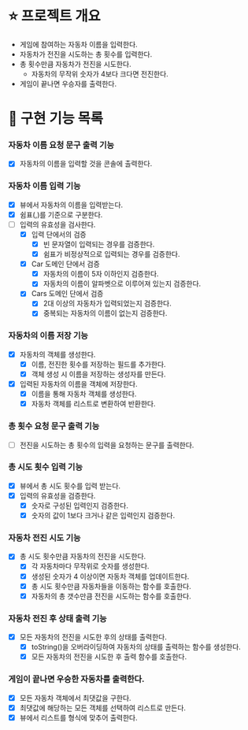 # ⭐ 프로젝트 개요

- 게임에 참여하는 자동차 이름을 입력한다.
- 자동차가 전진을 시도하는 총 횟수를 입력한다.
- 총 횟수만큼 자동차가 전진을 시도한다.
    - 자동차의 무작위 숫자가 4보다 크다면 전진한다.
- 게임이 끝나면 우승자를 출력한다.

# 📝 구현 기능 목록

### 자동차 이름 요청 문구 출력 기능

- [x] 자동차의 이름을 입력할 것을 콘솔에 출력한다.

### 자동차 이름 입력 기능

- [x] 뷰에서 자동차의 이름을 입력받는다.
- [x] 쉼표(,)를 기준으로 구분한다.
- [ ] 입력의 유효성을 검사한다.
    - [x] 입력 단에서의 검증
        - [x] 빈 문자열이 입력되는 경우를 검증한다.
        - [x] 쉼표가 비정상적으로 입력되는 경우를 검증한다.
    - [x] Car 도메인 단에서 검증
        - [x] 자동차의 이름이 5자 이하인지 검증한다.
        - [x] 자동차의 이름이 알파벳으로 이루어져 있는지 검증한다.
    - [x] Cars 도메인 단에서 검증
        - [x] 2대 이상의 자동차가 입력되었는지 검증한다.
        - [x] 중복되는 자동차의 이름이 없는지 검증한다.

### 자동차의 이름 저장 기능

- [x] 자동차의 객체를 생성한다.
    - [x] 이름, 전진한 횟수를 저장하는 필드를 추가한다.
    - [x] 객체 생성 시 이름을 저장하는 생성자를 만든다.
- [x] 입력된 자동차의 이름을 객체에 저장한다.
    - [x] 이름을 통해 자동차 객체를 생성한다.
    - [x] 자동차 객체를 리스트로 변환하여 반환한다.

### 총 횟수 요청 문구 출력 기능

- [ ] 전진을 시도하는 총 횟수의 입력을 요청하는 문구를 출력한다.

### 총 시도 횟수 입력 기능

- [x] 뷰에서 총 시도 횟수를 입력 받는다.
- [x] 입력의 유효성을 검증한다.
    - [x] 숫자로 구성된 입력인지 검증한다.
    - [x] 숫자의 값이 1보다 크거나 같은 입력인지 검증한다.

### 자동차 전진 시도 기능

- [x] 총 시도 횟수만큼 자동차의 전진을 시도한다.
    - [x] 각 자동차마다 무작위로 숫자를 생성한다.
    - [x] 생성된 숫자가 4 이상이면 자동차 객체를 업데이트한다.
    - [x] 총 시도 횟수만큼 자동차들을 이동하는 함수를 호출한다.
    - [x] 자동차의 총 갯수만큼 전진을 시도하는 함수를 호출한다.

### 자동차 전진 후 상태 출력 기능

- [x] 모든 자동차의 전진을 시도한 후의 상태를 출력한다.
    - [x] toString()을 오버라이딩하여 자동차의 상태를 출력하는 함수를 생성한다.
    - [x] 모든 자동차의 전진을 시도한 후 출력 함수를 호출한다.

### 게임이 끝나면 우승한 자동차를 출력한다.

- [x] 모든 자동차 객체에서 최댓값을 구한다.
- [x] 최댓값에 해당하는 모든 객체를 선택하여 리스트로 만든다.
- [x] 뷰에서 리스트를 형식에 맞추어 출력한다.